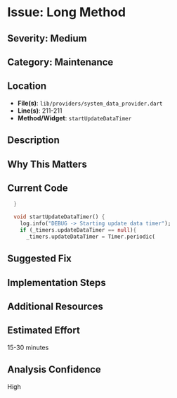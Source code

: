 # Issue: Long Method

## Severity: Medium

## Category: Maintenance

## Location
- **File(s)**: `lib/providers/system_data_provider.dart`
- **Line(s)**: 211-211
- **Method/Widget**: `startUpdateDataTimer`

## Description


## Why This Matters


## Current Code
```dart
  }

  void startUpdateDataTimer() {
    log.info("DEBUG -> Starting update data timer");
    if (_timers.updateDataTimer == null){
      _timers.updateDataTimer = Timer.periodic(
```

## Suggested Fix


## Implementation Steps


## Additional Resources


## Estimated Effort
15-30 minutes

## Analysis Confidence
High

